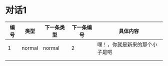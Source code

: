 

# 对话1

| 编号 | 类型   | 下一条类型 | 下一条编号 | 具体内容                       |
| ---- | ------ | ---------- | ---------- | ------------------------------ |
| 1    | normal | normal     | 2          | 嘿！，你就是新来的那个小子是吧 |
|      |        |            |            |                                |
|      |        |            |            |                                |